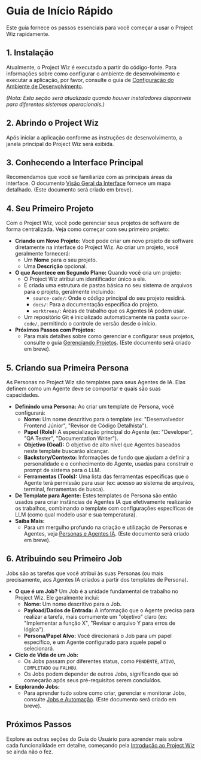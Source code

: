 # Guia de Início Rápido

Este guia fornece os passos essenciais para você começar a usar o Project Wiz rapidamente.

## 1. Instalação

Atualmente, o Project Wiz é executado a partir do código-fonte. Para informações sobre como configurar o ambiente de desenvolvimento e executar a aplicação, por favor, consulte o guia de [Configuração do Ambiente de Desenvolvimento](../developer/01-development-setup.md).

*(Nota: Esta seção será atualizada quando houver instaladores disponíveis para diferentes sistemas operacionais.)*

## 2. Abrindo o Project Wiz

Após iniciar a aplicação conforme as instruções de desenvolvimento, a janela principal do Project Wiz será exibida.

## 3. Conhecendo a Interface Principal

Recomendamos que você se familiarize com as principais áreas da interface. O documento [Visão Geral da Interface](./03-interface-overview.md) fornece um mapa detalhado. (Este documento será criado em breve).

## 4. Seu Primeiro Projeto

Com o Project Wiz, você pode gerenciar seus projetos de software de forma centralizada. Veja como começar com seu primeiro projeto:

*   **Criando um Novo Projeto:** Você pode criar um novo projeto de software diretamente na interface do Project Wiz. Ao criar um projeto, você geralmente fornecerá:
    *   Um **Nome** para o seu projeto.
    *   Uma **Descrição** opcional.
*   **O que Acontece em Segundo Plano:** Quando você cria um projeto:
    *   O Project Wiz atribui um identificador único a ele.
    *   É criada uma estrutura de pastas básica no seu sistema de arquivos para o projeto, geralmente incluindo:
        *   `source-code/`: Onde o código principal do seu projeto residirá.
        *   `docs/`: Para a documentação específica do projeto.
        *   `worktrees/`: Áreas de trabalho que os Agentes IA podem usar.
    *   Um repositório Git é inicializado automaticamente na pasta `source-code/`, permitindo o controle de versão desde o início.
*   **Próximos Passos com Projetos:**
    *   Para mais detalhes sobre como gerenciar e configurar seus projetos, consulte o guia [Gerenciando Projetos](../user/core-concepts/projects.md). (Este documento será criado em breve).

## 5. Criando sua Primeira Persona

As Personas no Project Wiz são templates para seus Agentes de IA. Elas definem como um Agente deve se comportar e quais são suas capacidades.

*   **Definindo uma Persona:** Ao criar um template de Persona, você configurará:
    *   **Nome:** Um nome descritivo para o template (ex: "Desenvolvedor Frontend Júnior", "Revisor de Código Detalhista").
    *   **Papel (Role):** A especialização principal do Agente (ex: "Developer", "QA Tester", "Documentation Writer").
    *   **Objetivo (Goal):** O objetivo de alto nível que Agentes baseados neste template buscarão alcançar.
    *   **Backstory/Contexto:** Informações de fundo que ajudam a definir a personalidade e o conhecimento do Agente, usadas para construir o prompt de sistema para o LLM.
    *   **Ferramentas (Tools):** Uma lista das ferramentas específicas que o Agente terá permissão para usar (ex: acesso ao sistema de arquivos, terminal, ferramentas de busca).
*   **De Template para Agente:** Estes templates de Persona são então usados para criar instâncias de Agentes IA que efetivamente realizarão os trabalhos, combinando o template com configurações específicas de LLM (como qual modelo usar e sua temperatura).
*   **Saiba Mais:**
    *   Para um mergulho profundo na criação e utilização de Personas e Agentes, veja [Personas e Agentes IA](../user/core-concepts/personas-and-agents.md). (Este documento será criado em breve).

## 6. Atribuindo seu Primeiro Job

Jobs são as tarefas que você atribui às suas Personas (ou mais precisamente, aos Agentes IA criados a partir dos templates de Persona).

*   **O que é um Job?** Um Job é a unidade fundamental de trabalho no Project Wiz. Ele geralmente inclui:
    *   **Nome:** Um nome descritivo para o Job.
    *   **Payload/Dados de Entrada:** A informação que o Agente precisa para realizar a tarefa, mais comumente um "objetivo" claro (ex: "Implementar a função X", "Revisar o arquivo Y para erros de lógica").
    *   **Persona/Papel Alvo:** Você direcionará o Job para um papel específico, e um Agente configurado para aquele papel o selecionará.
*   **Ciclo de Vida de um Job:**
    *   Os Jobs passam por diferentes status, como `PENDENTE`, `ATIVO`, `COMPLETADO` ou `FALHOU`.
    *   Os Jobs podem depender de outros Jobs, significando que só começarão após seus pré-requisitos serem concluídos.
*   **Explorando Jobs:**
    *   Para aprender tudo sobre como criar, gerenciar e monitorar Jobs, consulte [Jobs e Automação](../user/core-concepts/jobs-and-automation.md). (Este documento será criado em breve).

## Próximos Passos

Explore as outras seções do Guia do Usuário para aprender mais sobre cada funcionalidade em detalhe, começando pela [Introdução ao Project Wiz](./01-introduction.md) se ainda não o fez.
